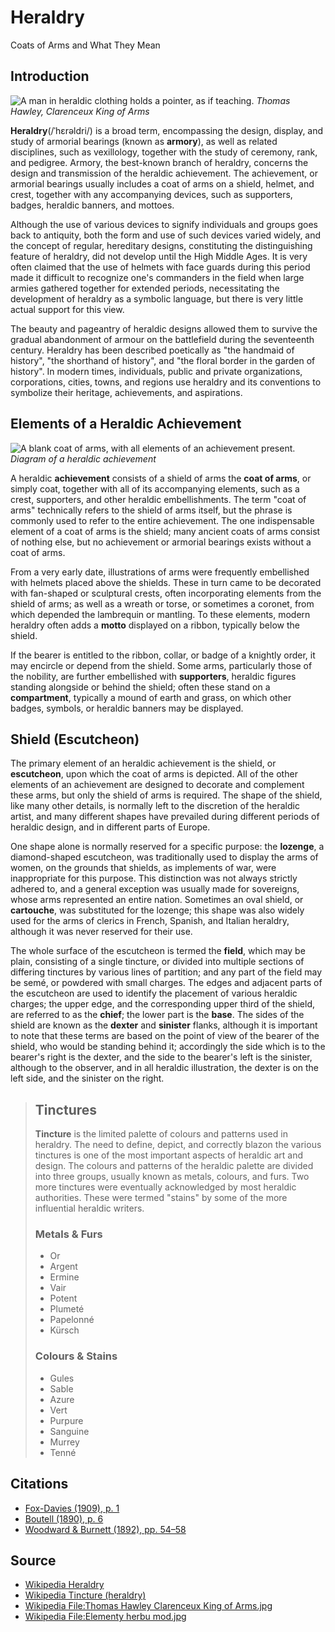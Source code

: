 # Heraldry #
Coats of Arms and What They Mean

## Introduction ##
![A man in heraldic clothing holds a pointer, as if teaching.](http://csc174.org/lab02/ny/images/herald.jpg)
*Thomas Hawley, Clarenceux King of Arms*

**Heraldry**(/ˈhɛrəldri/) is a broad term, encompassing the design, display, and study of armorial bearings (known as **armory**), as well as related disciplines, such as vexillology, together with the study of ceremony, rank, and pedigree. Armory, the best-known branch of heraldry, concerns the design and transmission of the heraldic achievement. The achievement, or armorial bearings usually includes a coat of arms on a shield, helmet, and crest, together with any accompanying devices, such as supporters, badges, heraldic banners, and mottoes.

Although the use of various devices to signify individuals and groups goes back to antiquity, both the form and use of such devices varied widely, and the concept of regular, hereditary designs, constituting the distinguishing feature of heraldry, did not develop until the High Middle Ages. It is very often claimed that the use of helmets with face guards during this period made it difficult to recognize one's commanders in the field when large armies gathered together for extended periods, necessitating the development of heraldry as a symbolic language, but there is very little actual support for this view.

The beauty and pageantry of heraldic designs allowed them to survive the gradual abandonment of armour on the battlefield during the seventeenth century. Heraldry has been described poetically as "the handmaid of history", "the shorthand of history", and "the floral border in the garden of history". In modern times, individuals, public and private organizations, corporations, cities, towns, and regions use heraldry and its conventions to symbolize their heritage, achievements, and aspirations.

## Elements of a Heraldic Achievement ##
![A blank coat of arms, with all elements of an achievement present.](http://csc174.org/lab02/ny/images/shield.png)
*Diagram of a heraldic achievement*

A heraldic **achievement** consists of a shield of arms the **coat of arms**, or simply coat, together with all of its accompanying elements, such as a crest, supporters, and other heraldic embellishments. The term "coat of arms" technically refers to the shield of arms itself, but the phrase is commonly used to refer to the entire achievement. The one indispensable element of a coat of arms is the shield; many ancient coats of arms consist of nothing else, but no achievement or armorial bearings exists without a coat of arms.

From a very early date, illustrations of arms were frequently embellished with helmets placed above the shields. These in turn came to be decorated with fan-shaped or sculptural crests, often incorporating elements from the shield of arms; as well as a wreath or torse, or sometimes a coronet, from which depended the lambrequin or mantling. To these elements, modern heraldry often adds a **motto** displayed on a ribbon, typically below the shield.

If the bearer is entitled to the ribbon, collar, or badge of a knightly order, it may encircle or depend from the shield. Some arms, particularly those of the nobility, are further embellished with **supporters**, heraldic figures standing alongside or behind the shield; often these stand on a **compartment**, typically a mound of earth and grass, on which other badges, symbols, or heraldic banners may be displayed.

## Shield (Escutcheon) ##
The primary element of an heraldic achievement is the shield, or **escutcheon**, upon which the coat of arms is depicted. All of the other elements of an achievement are designed to decorate and complement these arms, but only the shield of arms is required. The shape of the shield, like many other details, is normally left to the discretion of the heraldic artist, and many different shapes have prevailed during different periods of heraldic design, and in different parts of Europe.

One shape alone is normally reserved for a specific purpose: the **lozenge**, a diamond-shaped escutcheon, was traditionally used to display the arms of women, on the grounds that shields, as implements of war, were inappropriate for this purpose. This distinction was not always strictly adhered to, and a general exception was usually made for sovereigns, whose arms represented an entire nation. Sometimes an oval shield, or **cartouche**, was substituted for the lozenge; this shape was also widely used for the arms of clerics in French, Spanish, and Italian heraldry, although it was never reserved for their use.

The whole surface of the escutcheon is termed the **field**, which may be plain, consisting of a single tincture, or divided into multiple sections of differing tinctures by various lines of partition; and any part of the field may be semé, or powdered with small charges. The edges and adjacent parts of the escutcheon are used to identify the placement of various heraldic charges; the upper edge, and the corresponding upper third of the shield, are referred to as the **chief**; the lower part is the **base**. The sides of the shield are known as the **dexter** and **sinister** flanks, although it is important to note that these terms are based on the point of view of the bearer of the shield, who would be standing behind it; accordingly the side which is to the bearer's right is the dexter, and the side to the bearer's left is the sinister, although to the observer, and in all heraldic illustration, the dexter is on the left side, and the sinister on the right.

> ## Tinctures
> **Tincture** is the limited palette of colours and patterns used in heraldry. The need to define, depict, and correctly blazon the various tinctures is one of the most important aspects of heraldic art and design. The colours and patterns of the heraldic palette are divided into three groups, usually known as metals, colours, and furs. Two more tinctures were eventually acknowledged by most heraldic authorities. These were termed "stains" by some of the more influential heraldic writers.
> 
> ### Metals & Furs ###
> - Or
> - Argent
> - Ermine
> - Vair
> - Potent
> - Plumeté
> - Papelonné
> - Kürsch
> 
> ### Colours & Stains ###
> - Gules
> - Sable
> - Azure
> - Vert
> - Purpure
> - Sanguine
> - Murrey
> - Tenné

## Citations ##
-   [Fox-Davies (1909), p. 1](https://archive.org/details/completeguidetoh00foxdrich)
-   [Boutell (1890), p. 6](https://archive.org/details/heraldryancientm00boutrich)
-   [Woodward & Burnett (1892), pp. 54–58](https://archive.org/details/treatiseonherald00wooduoft)

## Source
-   [Wikipedia Heraldry](https://en.wikipedia.org/wiki/Heraldry)
-   [Wikipedia Tincture (heraldry)](https://en.wikipedia.org/wiki/Tincture_(heraldry))
-   [Wikipedia File:Thomas Hawley Clarenceux King of Arms.jpg](https://en.wikipedia.org/wiki/File:Thomas_Hawley_Clarenceux_King_of_Arms.jpg)
-   [Wikipedia File:Elementy herbu mod.jpg](https://en.wikipedia.org/wiki/File:Elementy_herbu_mod.jpg)
<!--stackedit_data:
eyJoaXN0b3J5IjpbMTg1ODAzNzI3NywtMTg1MTgxNjMzOV19
-->